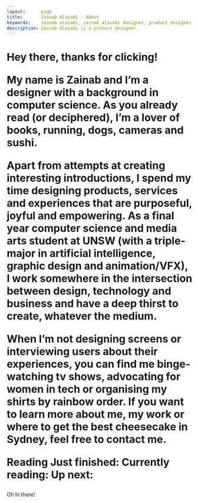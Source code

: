 ```yaml
---
layout:      page
title:       Zainab Alasadi · About
keywords:    zainab alasadi, zainab alasadi designer, product designer, sydney, computer science, designer unsw, zainab, ux, design
description: Zainab Alasadi is a product designer. 
---
```



<div class="{{ site.site-intro }} {{ site.site-intro-margin }}" markdown="1">
   <h1 class="{{ site.site-intro-text }}">Hey there, thanks for clicking!

My name is Zainab and I’m a designer with a background in computer science. As you already read (or deciphered), I’m a lover of books, running, dogs, cameras and sushi. 

Apart from attempts at creating interesting introductions, I spend my time designing products, services and experiences that are purposeful, joyful and empowering. As a final year computer science and media arts student at UNSW (with a triple-major in artificial intelligence, graphic design and animation/VFX), I work somewhere in the intersection between design, technology and business and have a deep thirst to create, whatever the medium.

When I’m not designing screens or interviewing users about their experiences, you can find me binge-watching tv shows, advocating for women in tech or organising my shirts by rainbow order. If you want to learn more about me, my work or where to get the best cheesecake in Sydney, feel free to contact me.

Reading
Just finished:
Currently reading:
Up next:

</h1>
</div>

<div class="{{ site.site-intro-space }}" markdown="1">
</div>

Oh hi there!

